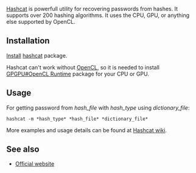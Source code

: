 [Hashcat](https://en.wikipedia.org/wiki/Hashcat "wikipedia:Hashcat") is powerfull utility for recovering passwords from hashes. It supports over 200 hashing algorithms. It uses the CPU, GPU, or anything else supported by OpenCL.

## Installation

[Install](/index.php/Install "Install") [hashcat](https://www.archlinux.org/packages/?name=hashcat) package.

Hashcat can't work without [OpenCL](/index.php/OpenCL "OpenCL"), so it is needed to install [GPGPU#OpenCL Runtime](/index.php/GPGPU#OpenCL_Runtime "GPGPU") package for your CPU or GPU.

## Usage

For getting password from *hash_file* with *hash_type* using *dictionary_file*:

```
hashcat -m *hash_type* *hash_file* *dictionary_file*

```

More examples and usage details can be found at [Hashcat wiki](https://hashcat.net/wiki/).

## See also

*   [Official website](https://hashcat.net/hashcat/)